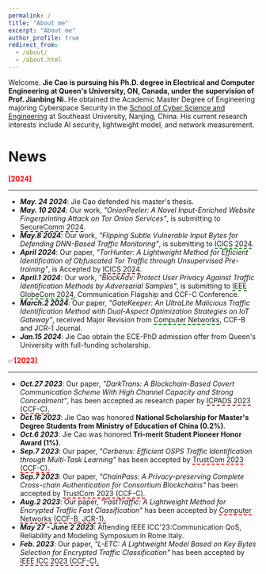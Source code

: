 ```yaml
---
permalink: /
title: "About me"
excerpt: "About me"
author_profile: true
redirect_from: 
  - /about/
  - /about.html
---
```


Welcome. **Jie Cao is pursuing his Ph.D. degree in Electrical and Computer Engineering at Queen's University, ON, Canada, under the supervision of Prof. Jianbing Ni.** He obtained the Academic Master Degree of Engineering majoring Cyberspace Security in the [School of Cyber Science and Engineering](https://cyber.seu.edu.cn/) at Southeast University, Nanjing, China. His current research interests include AI security, lightweight model, and network measurement.

# News
**<font color=red>[2024]</font>**

_________________
- ***May. 24 2024***: Jie Cao defended his master's thesis.
- ***May. 10 2024***: Our work, *"OnionPeeler: A Novel Input-Enriched Website Fingerprinting Attack on Tor Onion Services"*, is submitting to <span style="border-bottom: 2px dashed green;">SecureComm 2024</span>.
- ***May.8 2024***: Our work, *"Flipping Subtle Vulnerable Input Bytes for Defending DNN-Based Traffic Monitoring"*, is submitting to <span style="border-bottom: 2px dashed green;">ICICS 2024</span>.
- ***April 2024***: Our paper, *"TorHunter: A Lightweight Method for Efficient Identification of Obfuscated Tor Traffic through Unsupervised Pre-training"*, is Accepted by <span style="border-bottom: 2px dashed red;">ICICS 2024</span>.
- ***April.1 2024***: Our work, *"BlockAdv: Protect User Privacy Against Traffic Identification Methods by Adversarial Samples"*, is submitting to <span style="border-bottom: 2px dashed green;">IEEE GlobeCom 2024</span>, Communication Flagship and CCF-C Conference.
- ***March.2 2024***: Our paper, *"GateKeeper: An UltraLite Malicious Traffic Identification Method with Dual-Aspect Optimization Strategies on IoT Gateway"*, received Major Revision from <span style="border-bottom: 2px dashed green;">Computer Networks</span>, CCF-B and JCR-1 Journal.
- ***Jan.15 2024***: Jie Cao obtain the ECE-PhD admission offer from Queen's University with full-funding scholarship.


✅**<font color=red>[2023]</font>**

_________________

- ***Oct.27 2023***: Our paper, *"DarkTrans: A Blockchain-Based Covert Communication Scheme With High Channel Capacity and Strong Concealment"*, has been accepted as research paper by <span style="border-bottom: 2px dashed red;">ICPADS 2023 (CCF-C).</span>
- ***Oct.16 2023***: Jie Cao was honored **National Scholarship for Master's Degree Students from Ministry of Education of China (0.2%)**.
- ***Oct.6 2023***: Jie Cao was honored **Tri-merit Student Pioneer Honor Award (1%).**
- ***Sep.7 2023***: Our paper, *"Cerberus: Efficient OSPS Traffic Identification through Multi-Task Learning"* has been accepted by <span style="border-bottom: 2px dashed red;">TrustCom 2023 (CCF-C).</span>
- ***Sep.7 2023***: Our paper, *"ChainPass: A Privacy-preserving Complete Cross-chain Authentication for Consortium Blockchains"* has been accepted by <span style="border-bottom: 2px dashed red;">TrustCom 2023 (CCF-C).</span>
- ***Aug.2 2023***: Our paper, *"FastTraffic: A Lightweight Method for Encrypted Traffic Fast Classification"* has been accepted by <span style="border-bottom: 2px dashed red;">Computer Networks (CCF-B, JCR-1).</span>
- ***May 27 - June 2 2023***: Attending IEEE ICC'23:Communication QoS, Reliability and Modeling Symposium in Rome Italy.
- ***Feb. 2023***: Our paper, *"$L$-ETC: A Lightweight Model Based on Key Bytes Selection for Encrypted Traffic Classification"* has been accepted by <span style="border-bottom: 2px dashed red;">IEEE ICC 2023 (CCF-C).</span>

